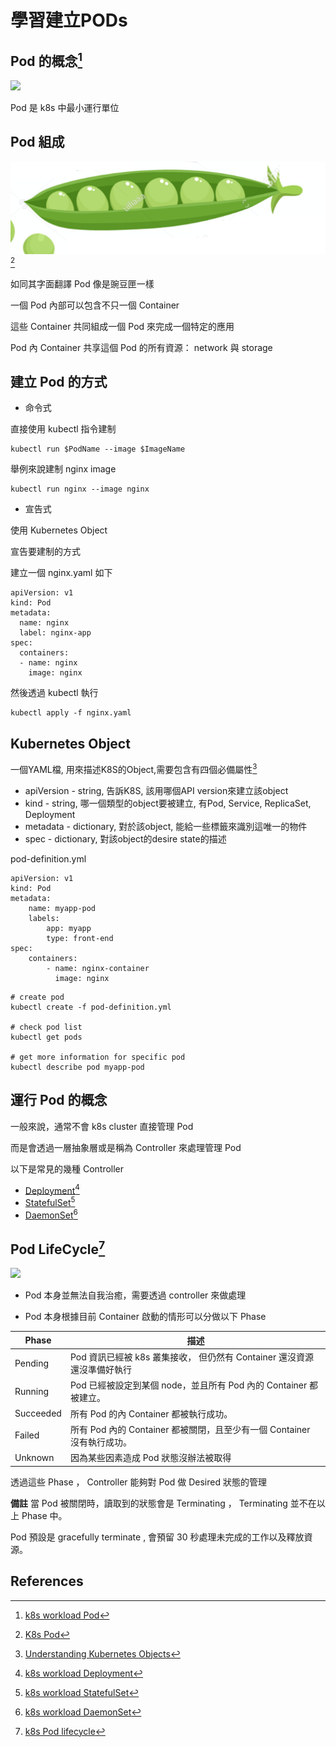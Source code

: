 # 學習建立PODs

## Pod 的概念[^2]

![](https://i.imgur.com/CUs7Se9.png)

Pod 是 k8s 中最小運行單位

## Pod 組成

![](https://raw.githubusercontent.com/QueenieCplusplus/K8s_Pod/master/Pod.png)[^6]

如同其字面翻譯 Pod 像是豌豆匣一樣

一個 Pod 內部可以包含不只一個 Container

這些 Container 共同組成一個 Pod 來完成一個特定的應用

Pod 內 Container 共享這個 Pod 的所有資源： network 與 storage

## 建立 Pod 的方式

* 命令式

直接使用 kubectl 指令建制

```shell=
kubectl run $PodName --image $ImageName
```

舉例來說建制 nginx image

```shell=
kubectl run nginx --image nginx
```

* 宣告式

使用 Kubernetes Object 

宣告要建制的方式

建立一個 nginx.yaml 如下

```yaml=
apiVersion: v1
kind: Pod
metadata:
  name: nginx
  label: nginx-app
spec:
  containers:
  - name: nginx
    image: nginx
```

然後透過 kubectl 執行

```shell=
kubectl apply -f nginx.yaml
```
## Kubernetes Object
一個YAML檔, 用來描述K8S的Object,需要包含有四個必備屬性[^1]
- apiVersion - string, 告訴K8S, 該用哪個API version來建立該object
- kind - string, 哪一個類型的object要被建立, 有Pod, Service, ReplicaSet, Deployment
- metadata - dictionary, 對於該object, 能給一些標籤來識別這唯一的物件
- spec - dictionary, 對該object的desire state的描述

pod-definition.yml
```yaml=
apiVersion: v1
kind: Pod
metadata:
    name: myapp-pod
    labels:
        app: myapp
        type: front-end
spec:
    containers:
        - name: nginx-container
          image: nginx
```
```bash=
# create pod
kubectl create -f pod-definition.yml

# check pod list
kubectl get pods

# get more information for specific pod
kubectl describe pod myapp-pod
```

## 運行 Pod 的概念

一般來說，通常不會 k8s cluster 直接管理 Pod

而是會透過一層抽象層或是稱為 Controller 來處理管理 Pod 

以下是常見的幾種 Controller

* [Deployment](https://kubernetes.io/docs/concepts/workloads/controllers/deployment/)[^3]
* [StatefulSet](https://kubernetes.io/docs/concepts/workloads/controllers/statefulset/)[^4]
* [DaemonSet](https://kubernetes.io/docs/concepts/workloads/controllers/daemonset/)[^5]

## Pod LifeCycle[^7]

![](https://i.imgur.com/OZIuD8U.png)

* Pod 本身並無法自我治癒，需要透過 controller 來做處理

* Pod 本身根據目前 Container 啟動的情形可以分做以下 Phase


| Phase     | 描述                                                                    |
| --------- | ----------------------------------------------------------------------- |
| Pending   | Pod 資訊已經被 k8s 叢集接收， 但仍然有 Container 還沒資源還沒準備好執行 |
| Running   | Pod 已經被設定到某個 node，並且所有 Pod 內的 Container 都被建立。       |
| Succeeded | 所有 Pod 的內 Container 都被執行成功。                                  |
| Failed    | 所有 Pod 內的 Container 都被關閉，且至少有一個 Container 沒有執行成功。 |
| Unknown   | 因為某些因素造成 Pod 狀態沒辦法被取得                                   |

透過這些 Phase ， Controller 能夠對 Pod 做 Desired 狀態的管理

**備註** 當 Pod 被關閉時，讀取到的狀態會是 Terminating ， Terminating 並不在以上 Phase 中。

Pod 預設是 gracefully terminate , 會預留 30 秒處理未完成的工作以及釋放資源。
## References
[^1]: [Understanding Kubernetes Objects](https://kubernetes.io/docs/concepts/overview/working-with-objects/kubernetes-objects/#required-fields) 

[^2]: [k8s workload Pod](https://kubernetes.io/docs/concepts/workloads/pods/)

[^3]: [k8s workload Deployment](https://kubernetes.io/docs/concepts/workloads/controllers/deployment/)

[^4]: [k8s workload StatefulSet](https://kubernetes.io/docs/concepts/workloads/controllers/statefulset/)

[^5]: [k8s workload DaemonSet](https://kubernetes.io/docs/concepts/workloads/controllers/daemonset/)

[^6]: [K8s Pod](https://raw.githubusercontent.com/QueenieCplusplus/K8s_Pod/master/Pod.png)

[^7]: [k8s Pod lifecycle](https://kubernetes.io/docs/concepts/workloads/pods/pod-lifecycle/)